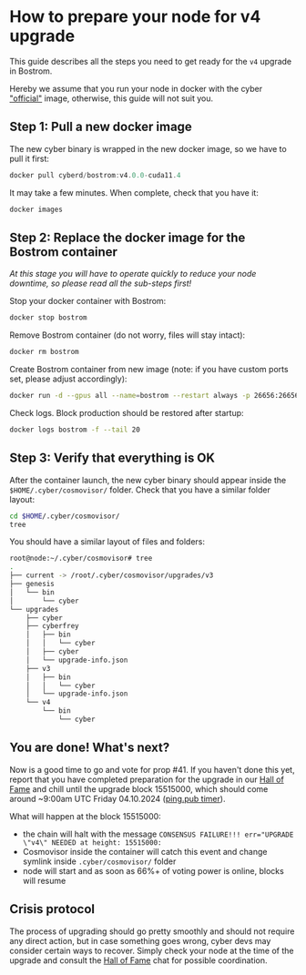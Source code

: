 # How to prepare your node for v4 upgrade

This guide describes all the steps you need to get ready for the `v4` upgrade in Bostrom.

Hereby we assume that you run your node in docker with the cyber ["official"](https://hub.docker.com/layers/cyber/cyberd/cyber/bostrom-1/images/sha256-6383de3e4562690907b0dbb99b752f53ef2d41f44a7d452a903d24397e49911b?context=explore) image, otherwise, this guide will not suit you.

## Step 1: Pull a new docker image

The new cyber binary is wrapped in the new docker image, so we have to pull it first:

```js
docker pull cyberd/bostrom:v4.0.0-cuda11.4
```

It may take a few minutes. When complete, check that you have it:

```js
docker images
```

## Step 2: Replace the docker image for the Bostrom container

*At this stage you will have to operate quickly to reduce your node downtime, so please read all the sub-steps first!*

Stop your docker container with Bostrom:

```js
docker stop bostrom
```

Remove Bostrom container (do not worry, files will stay intact):

```js
docker rm bostrom
```

Create Bostrom container from new image (note: if you have custom ports set, please adjust accordingly):

```sh
docker run -d --gpus all --name=bostrom --restart always -p 26656:26656 -p 26657:26657 -p 1317:1317 -e ALLOW_SEARCH=true -v $HOME/.cyber:/root/.cyber  cyberd/bostrom:v4.0.0-cuda11.4
```

Check logs. Block production should be restored after startup:

```sh
docker logs bostrom -f --tail 20 
```

## Step 3: Verify that everything is OK

After the container launch, the new cyber binary should appear inside the `$HOME/.cyber/cosmovisor/` folder. Check that you have a similar folder layout:

```sh
cd $HOME/.cyber/cosmovisor/
tree
```

You should have a similar layout of files and folders:

```sh
root@node:~/.cyber/cosmovisor# tree
.
├── current -> /root/.cyber/cosmovisor/upgrades/v3
├── genesis
│   └── bin
│       └── cyber
└── upgrades
    ├── cyber
    ├── cyberfrey
    │   ├── bin
    │   │   └── cyber
    │   ├── cyber
    │   └── upgrade-info.json
    ├── v3
    │   ├── bin
    │   │   └── cyber
    │   └── upgrade-info.json
    └── v4
        └── bin
            └── cyber

```

## You are done! What's next?

Now is a good time to go and vote for prop #41. If you haven't done this yet, report that you have completed preparation for the upgrade in our [Hall of Fame](https://t.me/fameofcyber) and chill until the upgrade block 15515000, which should come around ~9:00am UTC Friday 04.10.2024 ([ping.pub timer](https://ping.pub/bostrom/block/15515000)).

What will happen at the block 15515000:

- the chain will halt with the message `CONSENSUS FAILURE!!! err="UPGRADE \"v4\" NEEDED at height: 15515000:`
- Cosmovisor inside the container will catch this event and change symlink inside `.cyber/cosmovisor/` folder
- node will start and as soon as 66%+ of voting power is online, blocks will resume

## Crisis protocol

The process of upgrading should go pretty smoothly and should not require any direct action, but in case something goes wrong, cyber devs may consider certain ways to recover. Simply check your node at the time of the upgrade and consult the [Hall of Fame](https://t.me/fameofcyber) chat for possible coordination.
